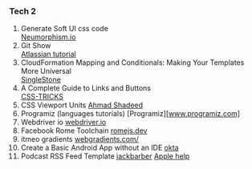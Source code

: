 ### Tech 2  
1. Generate Soft UI css code  
[Neumorphism.io](Neumorphism.io)  
2. Git Show  
[Atlassian tutorial][gitshow]
3. CloudFormation Mapping and Conditionals: Making Your Templates More Universal  
[SingleStone][cldf]
4. A Complete Guide to Links and Buttons  
[CSS-TRICKS][lnkbtn]
5. CSS Viewport Units
[Ahmad Shadeed][cssvp]
6. Programiz (languages tutorials)
[Programiz][www.programiz.com]
7. Webdriver io
[webdriver.io](webdriver.io)
8. Facebook Rome Toolchain
[romejs.dev](romejs.dev)
9. itmeo gradients
[webgradients.com/](https://webgradients.com/)
10. Create a Basic Android App without an IDE
[okta][okta1]
11. Podcast RSS Feed Template
[jackbarber][podcastrss]
[Apple help][applerss]






[gitshow]:https://www.atlassian.com/git/tutorials/git-show
[cldf]:https://www.singlestoneconsulting.com/blog/cloudformation-mapping-and-conditionals-making-your-templates-more-universal/
[lnkbtn]:https://css-tricks.com/a-complete-guide-to-links-and-buttons/
[cssvp]:https://ishadeed.com/article/viewport-units/
[okta1]:https://developer.okta.com/blog/2018/08/10/basic-android-without-an-ide
[podcastrss]:https://jackbarber.co.uk/blog/2017-02-14-podcast-rss-feed-template
[applerss]:https://help.apple.com/itc/podcasts_connect/#/itcbaf351599

